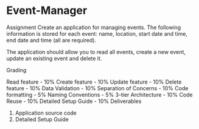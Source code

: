 # Event-Manager

Assignment
Create an application for managing events.
The following information is stored for each event: name, location, start date and time, end date and time (all are required).

The application should allow you to read all events, create a new event, update an existing event and delete it.

Grading

Read feature - 10%
Create feature - 10%
Update feature - 10%
Delete feature - 10%
Data Validation - 10%
Separation of Concerns - 10%
Code formatting - 5%
Naming Conventions - 5%
3-tier Architecture - 10%
Code Reuse - 10%
Detailed Setup Guide - 10%
Deliverables

1. Application source code 
2. Detailed Setup Guide
